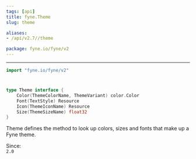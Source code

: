```yaml
---
tags: [api]
title: fyne.Theme
slug: theme

aliases:
- /api/v2.7//theme

package: fyne.io/fyne/v2
---
```



---
```go
import "fyne.io/fyne/v2"
```

#

###

```go
type Theme interface {
	Color(ThemeColorName, ThemeVariant) color.Color
	Font(TextStyle) Resource
	Icon(ThemeIconName) Resource
	Size(ThemeSizeName) float32
}
```

Theme defines the method to look up colors, sizes and fonts that make up a Fyne theme.


<div class="since">Since: <code>
2.0</code></div>
